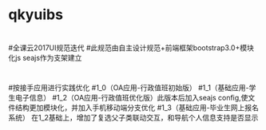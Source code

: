 ﻿# qkyuibs
#
#全课云2017UI规范迭代
#此规范由自主设计规范+前端框架bootstrap3.0+模块化js seajs作为支架建立
#
#按接手应用进行实践优化
#1_0（OA应用-行政值班初始版）
#1_1（基础应用-学生电子信息）
#1_2（OA应用-行政值班优化版）此版本后加入seajs config,使文件结构更加模块化，并加入手机移动端分支优化
#1_3（基础应用-毕业生网上报名系统） 在1_2基础上，增加了复选父子类联动交互，和导航个人信息支持是否显示
